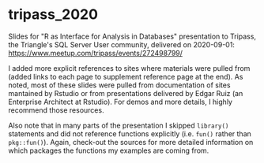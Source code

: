 # tripass_2020

Slides for "R as Interface for Analysis in Databases" presentation to Tripass, the Triangle's SQL Server User community, delivered on 2020-09-01: https://www.meetup.com/tripass/events/272498799/

I added more explicit references to sites where materials were pulled from (added links to each page to supplement reference page at the end). As noted, most of these slides were pulled from documentation of sites mantained by Rstudio or from presentations delivered by Edgar Ruiz (an Enterprise Architect at Rstudio). For demos and more details, I highly recommend those resources.

Also note that in many parts of the presentation I skipped `library()` statements and did not reference functions explicitly (i.e. `fun()` rather than `pkg::fun()`). Again, check-out the sources for more detailed information on which packages the functions my examples are coming from.